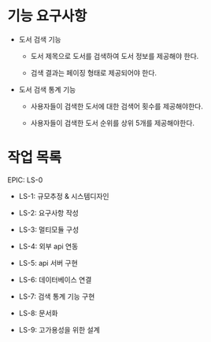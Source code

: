 # 기능 요구사항
- 도서 검색 기능

    - 도서 제목으로 도서를 검색하여 도서 정보를 제공해야 한다.

    - 검색 결과는 페이징 형태로 제공되어야 한다.

- 도서 검색 통계 기능

    - 사용자들이 검색한 도서에 대한 검색어 횟수를 제공해야한다.

    - 사용자들이 검색한 도서 순위를 상위 5개를 제공해야한다.



# 작업 목록
EPIC: LS-0

- LS-1: 규모추정 & 시스템디자인

- LS-2: 요구사항 작성

- LS-3: 멀티모듈 구성

- LS-4: 외부 api 연동

- LS-5: api 서버 구현

- LS-6: 데이터베이스 연결

- LS-7: 검색 통계 기능 구현

- LS-8: 문서화

- LS-9: 고가용성을 위한 설계
